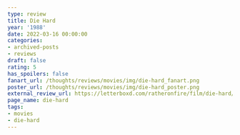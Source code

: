 ```yaml
---
type: review
title: Die Hard
year: '1988'
date: 2022-03-16 00:00:00
categories:
- archived-posts
- reviews
draft: false
rating: 5
has_spoilers: false
fanart_url: /thoughts/reviews/movies/img/die-hard_fanart.png
poster_url: /thoughts/reviews/movies/img/die-hard_poster.png
external_review_url: https://letterboxd.com/ratheronfire/film/die-hard/
page_name: die-hard
tags:
- movies
- die-hard
---
```



